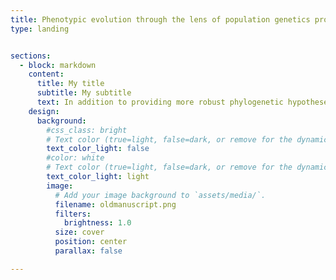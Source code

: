 ```yaml
---
title: Phenotypic evolution through the lens of population genetics processes
type: landing


sections:
  - block: markdown
    content:
      title: My title
      subtitle: My subtitle
      text: In addition to providing more robust phylogenetic hypotheses, phylogenomic studies also bring insights about how molecular evolution and population genetics processes are linked to phenotypic evolution and systematics. For instance, when ancestral population sizes are ignored, the analyses of phenotypic evolution can mislead conclusions about processes, such as mistaking convergence from drift or balancing selection deep in the past. Despite its importance, the connection between molecular and phenotypic evolution is rarely considered in trait evolution studies. My research investigate how population genetics theory informed by genomic data is linked to trait evolution in spiders. The foundations for this research come from my previous works, where I found that phenotypes related to web-less lifestyle in spiders could be mistaken as convergent evolution when in fact it is likely to be a homologous trait resultant from population process in the past (hemiplasy). I also developed a novel bioinformatic pipeline that combines coalescent and discrete trait evolution models for studying the probability of hemiplasy. The combined use of phenotypes and genomics with approaches that better link molecular and morphological evolution can help us to elucidate phylogenetic relationships and better test evolutionary processes.
    design:
      background:
        #css_class: bright
        # Text color (true=light, false=dark, or remove for the dynamic theme color).
        text_color_light: false
        #color: white
        # Text color (true=light, false=dark, or remove for the dynamic theme color).
        text_color_light: light
        image:
          # Add your image background to `assets/media/`.
          filename: oldmanuscript.png
          filters:
            brightness: 1.0
          size: cover
          position: center
          parallax: false

---
```


